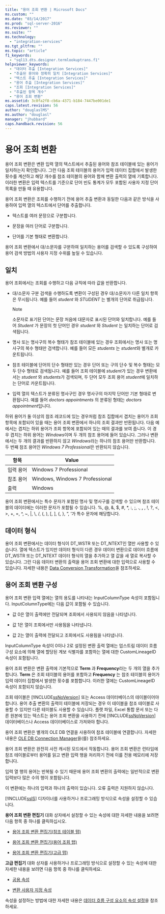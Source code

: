 ```yaml
---
title: "용어 조회 변환 | Microsoft Docs"
ms.custom: ""
ms.date: "03/14/2017"
ms.prod: "sql-server-2016"
ms.reviewer: ""
ms.suite: ""
ms.technology: 
  - "integration-services"
ms.tgt_pltfrm: ""
ms.topic: "article"
f1_keywords: 
  - "sql13.dts.designer.termlookuptrans.f1"
helpviewer_keywords: 
  - "데이터 추출 [Integration Services]"
  - "추출된 용어와 정확히 일치 [Integration Services]"
  - "텍스트 추출 [Integration Services]"
  - "용어 추출 [Integration Services]"
  - "조회 [Integration Services]"
  - "추출된 항목 개수"
  - "용어 조회 변환"
ms.assetid: 3c0fa2f8-cb6a-4371-b184-7447be001de1
caps.latest.revision: 56
author: "douglaslMS"
ms.author: "douglasl"
manager: "jhubbard"
caps.handback.revision: 56
---
```

# 용어 조회 변환
  용어 조회 변환은 변환 입력 열의 텍스트에서 추출된 용어와 참조 테이블에 있는 용어가 일치하는지 확인합니다. 그런 다음 조회 테이블의 용어가 입력 데이터 집합에서 발생한 횟수를 계산하고 해당 개수를 참조 테이블의 용어와 함께 변환 출력의 열에 기록합니다. 이러한 변환은 입력 텍스트를 기준으로 단어 빈도 통계가 모두 포함된 사용자 지정 단어 목록을 만들 때 유용합니다.  
  
 용어 조회 변환은 조회를 수행하기 전에 용어 추출 변환과 동일한 다음과 같은 방식을 사용하여 입력 열의 텍스트에서 단어를 추출합니다.  
  
-   텍스트를 여러 문장으로 구분합니다.  
  
-   문장을 여러 단어로 구분합니다.  
  
-   단어를 기본 형태로 변환합니다.  
  
 용어 조회 변환에서 대/소문자를 구분하여 일치하는 용어를 검색할 수 있도록 구성하여 용어 검색 방법의 사용자 지정 수위를 높일 수 있습니다.  
  
## 일치  
 용어 조회에서는 조회를 수행하고 다음 규칙에 따라 값을 반환합니다.  
  
-   대/소문자 구분 검색을 수행하도록 변환이 구성된 경우 대/소문자가 다른 일치 항목은 무시됩니다. 예를 들어 *student* 와 *STUDENT* 는 별개의 단어로 취급됩니다.  
  
    > [!NOTE]  
    >  소문자로 표기된 단어는 문장 처음에 대문자로 표시된 단어와 일치합니다. 예를 들어 *Student* 가 문장의 첫 단어인 경우 *student* 와 *Student* 는 일치하는 단어로 검색됩니다.  
  
-   명사 또는 명사구의 복수 형태가 참조 테이블에 있는 경우 조회에서는 명사 또는 명사구의 복수 형태만 검색합니다. 예를 들어 모든 *students* 는 *student*와 별개로 카운트됩니다.  
  
-   참조 테이블에 단어의 단수 형태만 있는 경우 단어 또는 구의 단수 및 복수 형태는 모두 단수 형태로 검색됩니다. 예를 들어 조회 테이블에 *student*가 있는 경우 변환에서는 *student* 와 *students*가 검색되며, 두 단어 모두 조회 용어 *student*에 일치하는 단어로 카운트됩니다.  
  
-   입력 열의 텍스트가 분류된 명사구인 경우 명사구의 마지막 단어만 기본 형태로 변환됩니다. 예를 들어 *doctors appointments* 의 분류된 형태는 *doctors appointment*입니다.  
  
 하위 용어가 둘 이상의 참조 레코드에 있는 경우처럼 참조 집합에서 겹치는 용어가 조회 항목에 포함되어 있을 때는 용어 조회 변환에서 하나의 조회 결과만 반환됩니다. 다음 예에서는 겹치는 하위 용어가 조회 항목에 포함되어 있는 때의 결과를 보여 줍니다. 이 경우 겹치는 하위 용어는 *Windows*이며 두 개의 참조 용어에 들어 있습니다. 그러나 변환에서는 두 개의 결과를 반환하지 않고 *Windows*라는 하나의 참조 용어만 반환합니다. 두 번째 참조 용어인 *Windows 7 Professional*은 반환되지 않습니다.  
  
|항목|Value|  
|----------|-----------|  
|입력 용어|Windows 7 Professional|  
|참조 용어|Windows, Windows 7 Professional|  
|출력|Windows|  
  
 용어 조회 변환에서는 특수 문자가 포함된 명사 및 명사구를 검색할 수 있으며 참조 테이블의 데이터에는 이러한 문자가 포함될 수 있습니다. %, @, &, $, #, \*, :, ;, ., **,** , !, ?, \<, >, +, =, ^, ~, |, \\, /, (, ), [, ], {, }, “, ‘가 특수 문자에 해당합니다.  
  
## 데이터 형식  
 용어 조회 변환에서는 데이터 형식이 DT_WSTR 또는 DT_NTEXT인 열만 사용할 수 있습니다. 열에 텍스트가 있지만 데이터 형식이 다른 경우 데이터 변환으로 데이터 흐름에 DT_WSTR 또는 DT_NTEXT 데이터 형식의 열을 추가하고 열 값을 새 열로 복사할 수 있습니다. 그런 다음 데이터 변환의 출력을 용어 조회 변환에 대한 입력으로 사용할 수 있습니다. 자세한 내용은 [Data Conversion Transformation](../../../integration-services/data-flow/transformations/data-conversion-transformation.md)을 참조하세요.  
  
## 용어 조회 변환 구성  
 용어 조회 변환 입력 열에는 열의 용도를 나타내는 InputColumnType 속성이 포함됩니다. InputColumnType에는 다음 값이 포함될 수 있습니다.  
  
-   값 0은 열이 출력에만 전달되며 조회에서 사용되지 않음을 나타냅니다.  
  
-   값 1은 열이 조회에서만 사용됨을 나타냅니다.  
  
-   값 2는 열이 출력에 전달되고 조회에서도 사용됨을 나타냅니다.  
  
 InputColumnType 속성이 0이나 2로 설정된 변환 출력 열에는 업스트림 데이터 흐름 구성 요소에 의해 열에 할당된 계보 식별자를 포함하는 열에 대한 CustomLineageID 속성이 포함됩니다.  
  
 용어 조회 변환은 변환 출력에 기본적으로 **Term** 과 **Frequency**라는 두 개의 열을 추가합니다. **Term** 은 조회 테이블의 용어를 포함하고 **Frequency** 는 참조 테이블의 용어가 입력 데이터 집합에서 발생한 횟수를 포함합니다. 이러한 열에는 CustomLineageID 속성이 포함되지 않습니다.  
  
 조회 테이블은 [!INCLUDE[ssNoVersion](../../../includes/ssnoversion-md.md)] 또는 Access 데이터베이스의 테이블이어야 합니다. 용어 추출 변환의 출력이 테이블에 저장되는 경우 이 테이블을 참조 테이블로 사용할 수 있지만 다른 테이블도 사용할 수 있습니다. 플랫 파일, Excel 통합 문서 또는 다른 원본에 있는 텍스트는 용어 조회 변환을 사용하기 전에 [!INCLUDE[ssNoVersion](../../../includes/ssnoversion-md.md)] 데이터베이스나 Access 데이터베이스로 가져와야 합니다.  
  
 용어 조회 변환은 별개의 OLE DB 연결을 사용하여 참조 테이블에 연결합니다. 자세한 내용은 [OLE DB Connection Manager](../../../integration-services/connection-manager/ole-db-connection-manager.md)을(를) 참조하세요.  
  
 용어 조회 변환은 완전히 사전 캐시된 모드에서 작동합니다. 용어 조회 변환은 런타임에 참조 테이블로부터 용어를 읽고 변환 입력 행을 처리하기 전에 이를 전용 메모리에 저장합니다.  
  
 입력 열 행의 용어는 반복될 수 있기 때문에 용어 조회 변환의 출력에는 일반적으로 변환 입력보다 많은 수의 행이 포함됩니다.  
  
 이 변환에는 하나의 입력과 하나의 출력이 있습니다. 오류 출력은 지원하지 않습니다.  
  
 [!INCLUDE[ssIS](../../../includes/ssis-md.md)] 디자이너를 사용하거나 프로그래밍 방식으로 속성을 설정할 수 있습니다.  
  
 **용어 조회 변환 편집기** 대화 상자에서 설정할 수 있는 속성에 대한 자세한 내용을 보려면 다음 항목 중 하나를 클릭하십시오.  
  
-   [용어 조회 변환 편집기&#40;참조 테이블 탭&#41;](../../../integration-services/data-flow/transformations/term-lookup-transformation-editor-reference-table-tab.md)  
  
-   [용어 조회 변환 편집기&#40;용어 조회 탭&#41;](../../../integration-services/data-flow/transformations/term-lookup-transformation-editor-term-lookup-tab.md)  
  
-   [용어 조회 변환 편집기&#40;고급 탭&#41;](../../../integration-services/data-flow/transformations/term-lookup-transformation-editor-advanced-tab.md)  
  
 **고급 편집기** 대화 상자를 사용하거나 프로그래밍 방식으로 설정할 수 있는 속성에 대한 자세한 내용을 보려면 다음 항목 중 하나를 클릭하세요.  
  
-   [공용 속성](../Topic/Common%20Properties.md)  
  
-   [변환 사용자 지정 속성](../../../integration-services/data-flow/transformations/transformation-custom-properties.md)  
  
 속성을 설정하는 방법에 대한 자세한 내용은 [데이터 흐름 구성 요소의 속성 설정](../../../integration-services/data-flow/set-the-properties-of-a-data-flow-component.md)을 참조하세요.  
  
  